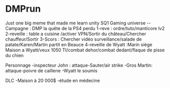 # DMPrun
Just one big meme that made me learn unity
SQ1 Gaming universe
--Campagne : DMP la quête de la PS4 perdu
1-reve : ordre/tuto/manticore lv2
2-reveille : table a cuisine /activer VPN/Sortir du château/Chercher chauffeur/Sortir
3-Scors : Chercher vidéo surveillance/salade de patate/Karen/Martin partit en Beauce
4-reveille de Wyatt :Marin siège Maison a Wyatt/veux 1050 TI/combat dehor/combat dedant/flaque de pisse du chien


Personnage
-inspecteur John : attaque-Sauter/air strike 
-Gros Martin: attaque-poivre de caillene
-Wyatt le soumis


DLC
-Maison à 20 000$
-étude en médecine
